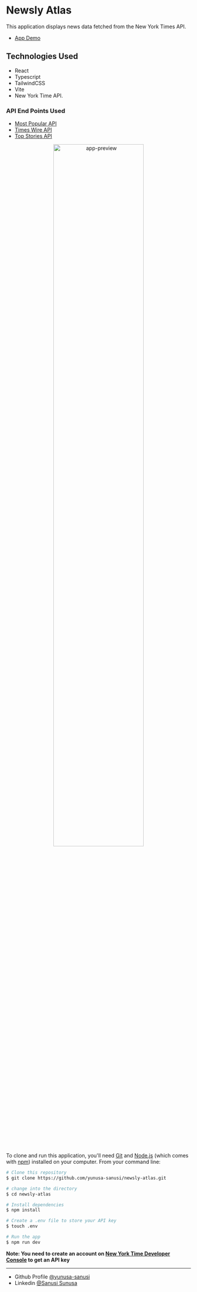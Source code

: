 # Newsly Atlas

This application displays news data fetched from the New York Times API.

- [App Demo](https://newsly-atlas.netlify.app/)

## Technologies Used

- React
- Typescript
- TailwindCSS
- Vite
- New York Time API.

### API End Points Used

- [Most Popular API](https://api.nytimes.com/svc/mostpopular/v2/viewed/1.json?api-key=api-key)
- [Times Wire API](https://api.nytimes.com/svc/news/v3/content/all/all.json?api-key=api-key)
- [Top Stories API](https://api.nytimes.com/svc/topstories/v2/home.json?api-key=api-key)

<div align='center'>
  <img src='newsly-atlas.gif' alt='app-preview' width='70%' />
</div>

To clone and run this application, you'll need [Git](https://git-scm.com) and [Node.js](https://nodejs.org/en/download/) (which comes with [npm](http://npmjs.com)) installed on your computer. From your command line:

```bash
# Clone this repository
$ git clone https://github.com/yunusa-sanusi/newsly-atlas.git

# change into the directory
$ cd newsly-atlas

# Install dependencies
$ npm install

# Create a .env file to store your API key
$ touch .env

# Run the app
$ npm run dev
```

<strong>Note: You need to create an account on [New York Time Developer Console](https://developer.nytimes.com/) to get an API key</strong>

<hr />

- Github Profile [@yunusa-sanusi](https://github.com/yunusa-sanusi)
- Linkedin [@Sanusi Sunusa](https://linkedin.com/in/sanusi-yunusa)
